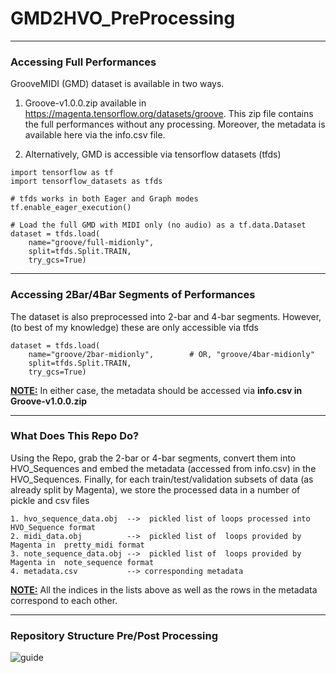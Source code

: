 # GMD2HVO_PreProcessing
---------------
### Accessing Full Performances
GrooveMIDI (GMD) dataset is available in two ways.

   1. Groove-v1.0.0.zip available in https://magenta.tensorflow.org/datasets/groove. 
   This zip file contains the full performances without any processing. 
   Moreover, the metadata is available here via the info.csv file. 
   
   2. Alternatively, GMD is accessible via tensorflow datasets (tfds)
   
    import tensorflow as tf
    import tensorflow_datasets as tfds
        
    # tfds works in both Eager and Graph modes
    tf.enable_eager_execution()
        
    # Load the full GMD with MIDI only (no audio) as a tf.data.Dataset
    dataset = tfds.load(
        name="groove/full-midionly",
        split=tfds.Split.TRAIN,
        try_gcs=True)

---------------
### Accessing 2Bar/4Bar Segments of Performances

The dataset is also preprocessed into 2-bar and 4-bar segments. 
However, (to best of my knowledge) these are only accessible via tfds

    dataset = tfds.load(
        name="groove/2bar-midionly",        # OR, "groove/4bar-midionly"
        split=tfds.Split.TRAIN,
        try_gcs=True)

<b><u>NOTE:</u></b> In either case, the metadata should be accessed via  <b> info.csv in Groove-v1.0.0.zip</b> 

-------
### What Does This Repo Do?

Using the Repo, grab the 2-bar or 4-bar segments, convert them into HVO_Sequences 
and embed the metadata (accessed from info.csv) in the HVO_Sequences. 
Finally, for each train/test/validation subsets of data (as already split by Magenta), 
we store the processed data in a number of pickle and csv files

    1. hvo_sequence_data.obj  -->  pickled list of loops processed into HVO_Sequence format
    2. midi_data.obj          -->  pickled list of  loops provided by Magenta in  pretty_midi format
    3. note_sequence_data.obj -->  pickled list of  loops provided by Magenta in  note_sequence format
    4. metadata.csv           --> corresponding metadata
    
<b><u>NOTE:</u></b> All the indices in the lists above as well as the rows in the metadata correspond to each other. 


-------
### Repository Structure Pre/Post Processing

![guide](https://user-images.githubusercontent.com/35939495/118392795-aacfc180-b63b-11eb-9ae7-25493a08cb7f.jpg)
